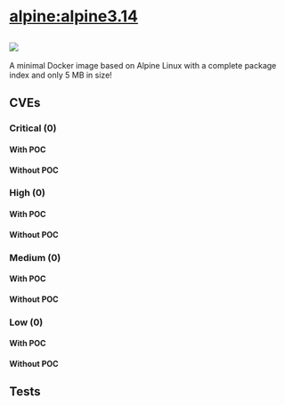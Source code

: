 # [alpine:alpine3.14](https://hub.docker.com/_/alpine?tab=tags)
![](https://img.shields.io/static/v1?label=tag&message=alpine3.14&color=blue)
---
<p>
A minimal Docker image based on Alpine Linux with a complete package index and only 5 MB in size!
</p>

## CVEs
### Critical (0)
#### With POC

#### Without POC


### High (0)
#### With POC

#### Without POC


### Medium (0)
#### With POC

#### Without POC


### Low (0)
#### With POC

#### Without POC


## Tests
